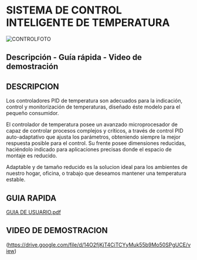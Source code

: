 # SISTEMA DE CONTROL INTELIGENTE DE TEMPERATURA
![CONTROLFOTO](https://user-images.githubusercontent.com/106171748/235378601-2abf9dad-2a6b-4c45-ba3d-3fb06c842975.jpg)


## Descripción - Guía rápida - Video de demostración

## DESCRIPCION
Los controladores PID de temperatura son adecuados para la indicación, control y monitorización de temperaturas, diseñado éste modelo para el pequeño consumidor.

El controlador de temperatura posee un avanzado microprocesador de capaz de controlar procesos complejos y críticos, a través de control PID auto-adaptativo que ajusta los parámetros, obteniendo siempre la mejor respuesta posible para el control. Su frente posee dimensiones reducidas, haciéndolo indicado para aplicaciones precisas donde el espacio de montaje  es  reducido.

Adaptable y de tamaño reducido es la solucion ideal para los ambientes de nuestro hogar, oficina, o trabajo que deseamos mantener una temperatura estable.

## GUIA RAPIDA
[GUIA DE USUARIO.pdf](https://github.com/ISPC-TST-CONTROL-Y-SERVICIOS/proyecto-1-grupo-3/files/11362497/GUIA.DE.USUARIO.pdf)

## VIDEO DE DEMOSTRACION
(https://drive.google.com/file/d/14O2fjKjT4CiTCYyMuk55b9Mo50SPgUCE/view)
